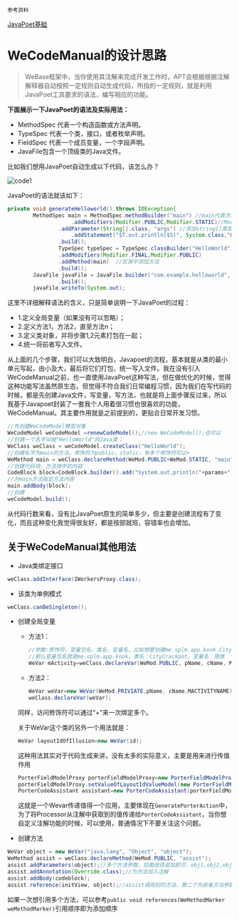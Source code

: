 `参考资料`

[JavaPoet基础](http://www.jianshu.com/p/95f12f72f69a)



# WeCodeManual的设计思路

> WeBase框架中，当你使用其注解来完成开发工作时，APT会根据根据注解解释器自动按照一定规则自动生成代码，所指的一定规则，就是利用JavaPoet工具要求的语法，编写相应的功能。

**下面展示一下JavaPoet的语法及实际用法：**

- MethodSpec 代表一个构造函数或方法声明。
- TypeSpec 代表一个类，接口，或者枚举声明。
- FieldSpec 代表一个成员变量，一个字段声明。
- JavaFile包含一个顶级类的Java文件。

比如我们想用JavaPoet自动生成以下代码，该怎么办？

![code1](http://img.blog.csdn.net/20160519234032780)

JavaPoet的语法就该如下：

```java
private void generateHelloworld() throws IOException{
        MethodSpec main = MethodSpec.methodBuilder("main") //main代表方法名
                    .addModifiers(Modifier.PUBLIC,Modifier.STATIC)//Modifier 修饰的关键字
                .addParameter(String[].class, "args") //添加string[]类型的名为args的参数
                    .addStatement("$T.out.println($S)", System.class,"Hello World")//添加代码，这里$T和$S后面会讲，这里其实就是添加了System,out.println("Hello World");
                .build();
                TypeSpec typeSpec = TypeSpec.classBuilder("HelloWorld")//HelloWorld是类名
                .addModifiers(Modifier.FINAL,Modifier.PUBLIC)
                .addMethod(main)  //在类中添加方法
                .build();
        JavaFile javaFile = JavaFile.builder("com.example.helloworld", typeSpec)
                .build();
        javaFile.writeTo(System.out);

```

这里不详细解释语法的含义，只是简单说明一下JavaPoet的过程：

- 1.定义全局变量（如果没有可以忽略）；
- 2.定义方法1，方法2，直至方法n；
- 3.定义类对象，并将步骤1,2元素打包在一起；
- 4.统一将前者写入文件。

从上面的几个步骤，我们可以大致明白，Javapoet的流程，基本就是从类的最小单元写起，由小及大，最后将它们打包，统一写入文件。我在没有引入WeCodeManual之前，也一直使用JavaPoet这种写法，但在做优化的时候，觉得这种功能写法虽然原生态，但觉得不符合我们日常编程习惯，因为我们在写代码的时候，都是先创建Java文件，写变量，写方法，也就是将上面步骤反过来，所以我基于Javapoet封装了一套我个人用着很习惯也很喜欢的功能，WeCodeManual。其主要作用就是之前提到的，更贴合日常开发习惯。

```java
//先创建WeCodeModel模型对象
WeCodeModel weCodeModel =renewCodeModel();//new WeCodeModel();也可以
//创建一个名字叫做"HelloWorld"的Java类；
WeClass weClass = weCodeModel.createClass("HelloWorld");
//创建名字为main的方法，修饰符为public，static，有多个修饰符可以+
WeMethod main = weClass.declareMethod(WeMod.PUBLIC+WeMod.STATIC, "main");
//创建代码块，方法体中的内容
CodeBlock block=CodeBlock.builder().add("System.out.println("+params+");").build();
//为main方法指定方法内容
main.addBody(block);
//创建
weCodeModel.build();
```

从代码行数来看，没有比JavaPoet原生的简单多少，但主要是创建流程有了变化，而且这种变化我觉得很友好，都是按部就班，容错率也会增加。

## 关于WeCodeManual其他用法

- Java类绑定接口

```java
weClass.addInterface(IWorkersProxy.class);
```

- 该类为单例模式

```java
weClass.canBeSingleton();
```

- 创建全局变量

  - 方法1：

    ```java
    //参数:修饰符，变量包名，类名，变量名，比如想要创建me.splm.app.kook.CityCrackpot类型的变量
    //那么变量包名就是me.splm.app.kook，类名：CityCrackpot，变量名：随意
    WeVar mActivity=weClass.declareVar(WeMod.PUBLIC, pName, cName, MACTIVITYNAME);
    ```

  - 方法2：

    ```java
    WeVar weVar=new WeVar(WeMod.PRIVIATE,pName, cName,MACTIVITYNAME);
    weClass.declareVar(weVar);
    ```

  同样，访问修饰符可以通过“+”来一次绑定多个。

  关于WeVar这个类的另外一个用法就是：

  ```java
  WeVar layoutIdOfIllusion=new WeVar(id);
  ```

  这种用法其实对于代码生成来讲，没有太多的实际意义，主要是用来进行传值作用

  ```java
  PorterFieldModelProxy porterFieldModelProxy=new PorterFieldModelProxy();
  porterFieldModelProxy.setValueOfLayoutIdValueModel(new PorterFieldModel(layoutIdOfIllusion));
  PorterCodeAssistant assistant=new PorterCodeAssistant(porterFieldModelProxy);
  ```

  这就是一个Wevar传递值得一个应用，主要体现在`GeneratePorterAction`中，为了将Processor从注解中获取到的值传递给`PorterCodeAssistant`，当你想自定义注解功能的时候，可以使用，普通情况下不要关注这个问题。

- 创建方法

```java
WeVar object = new WeVar("java.lang", "Object", "object");
WeMethod assist = weClass.declareMethod(WeMod.PUBLIC, "assist");
assist.addParameters(object);//多个方法参数，后面继续追加即可，obj1,obj2,obj3
assist.addAnnotation(Override.class);//为方法加入注解
assist.addBody(codeblock);
assist.reference(initView, object);//assist调用别的方法，第二个为前者方法参数
```

​	如果一次想引用多个方法，可以参考`public void references(WeMethodMarker weMethodMarker)`引用顺序即为添加顺序